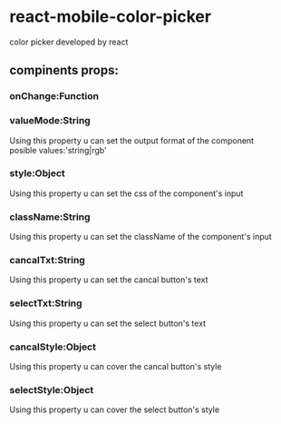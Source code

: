 # react-mobile-color-picker
color picker developed by react

## compinents props:
### onChange:Function
### valueMode:String  
Using this property u can set the output format of the component    
posible values:'string|rgb'
### style:Object 
Using this property u can set the css of the component's input
### className:String
Using this property u can set the className of the component's input
### cancalTxt:String
Using this property u can set the cancal button's text
### selectTxt:String
Using this property u can set the select button's text
### cancalStyle:Object
Using this property u can cover the cancal button's style
### selectStyle:Object
Using this property u can cover the select button's style